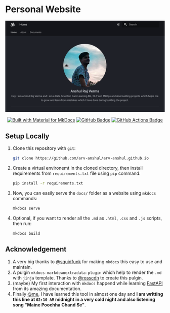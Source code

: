 # Personal Website

<p align="center">
    <img src="data/assets/home.png" alt="arv-anshul"/>
</p>

<p align="center">
    <a href="https://squidfunk.github.io/mkdocs-material/"><img src="https://img.shields.io/badge/Material_for_MkDocs-526CFE?style=for-the-badge&amp;logo=MaterialForMkDocs&amp;logoColor=white" alt="Built with Material for MkDocs"></a>
    <a href="https://arv-anshul.github.io"><img src="https://img.shields.io/badge/GitHub%20Pages-222?logo=github&logoColor=fff&style=for-the-badge" alt="GitHub Badge"></a>
    <a href="https://github.com/arv-anshul/arv-anshul.github.io/actions"><img src="https://img.shields.io/badge/GitHub%20Actions-2088FF?logo=githubactions&logoColor=fff&style=for-the-badge" alt="GitHub Actions Badge"></a>
</p>

## Setup Locally

1. Clone this repository with `git`:

    ```bash
    git clone https://github.com/arv-anshul/arv-anshul.github.io
    ```

2. Create a virtual environemt in the cloned directory, then install requirements from `requirements.txt` file using `pip` command:

   ```bash
   pip install -r requirements.txt
   ```

3. Now, you can easily serve the `docs/` folder as a website using `mkdocs` commands:

    ```bash
    mkdocs serve
    ```

4. Optional, if you want to render all the `.md` as `.html`, `.css` and `.js` scripts, then run:

    ```bash
    mkdocs build
    ```

## Acknowledgement

1. A very big thanks to [@squidfunk](https://github.com/squidfunk/mkdocs-material) for making `mkdocs` this easy to use and maintain.
2. A pulgin `mkdocs-markdownextradata-plugin` which help to render the `.md` with `jinja` template. Thanks to [@rosscdh](https://github.com/rosscdh/mkdocs-markdownextradata-plugin/) to create this pulgin.
3. (maybe) My first interaction with `mkdocs` happend while learning [FastAPI](https://fastapi.tiangolo.com/) from its amazing documentation.
4. Finally [@me](https://github.com/arv-anshul), I have learned this tool in almost one day and **I am writting this line at `02:10 AM` midnight in a very cold night and also listening song "Maine Poochha Chand Se"**.
